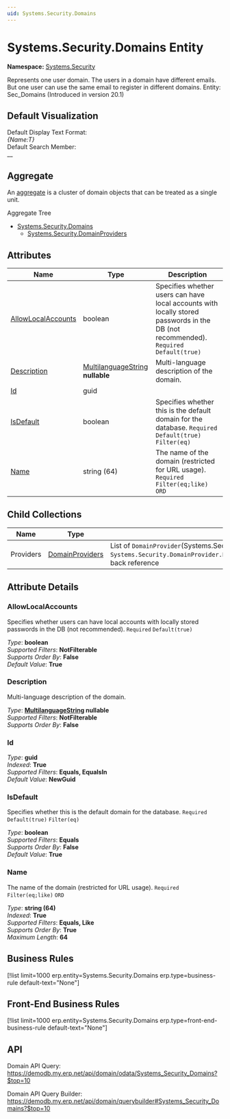 ```yaml
---
uid: Systems.Security.Domains
---
```

# Systems.Security.Domains Entity

**Namespace:** [Systems.Security](Systems.Security.md)  

Represents one user domain. The users in a domain have different emails. But one user can use the same email to register in different domains. Entity: Sec_Domains (Introduced in version 20.1)

## Default Visualization
Default Display Text Format:  
_{Name:T}_  
Default Search Member:  
__  

## Aggregate
An [aggregate](https://docs.erp.net/tech/advanced/concepts/aggregates.html) is a cluster of domain objects that can be treated as a single unit.  

Aggregate Tree  
* [Systems.Security.Domains](Systems.Security.Domains.md)  
  * [Systems.Security.DomainProviders](Systems.Security.DomainProviders.md)  

## Attributes

| Name | Type | Description |
| ---- | ---- | --- |
| [AllowLocalAccounts](Systems.Security.Domains.md#allowlocalaccounts) | boolean | Specifies whether users can have local accounts with locally stored passwords in the DB (not recommended). `Required` `Default(true)` 
| [Description](Systems.Security.Domains.md#description) | [MultilanguageString](../data-types.md#multilanguagestring) __nullable__ | Multi-language description of the domain. 
| [Id](Systems.Security.Domains.md#id) | guid |  
| [IsDefault](Systems.Security.Domains.md#isdefault) | boolean | Specifies whether this is the default domain for the database. `Required` `Default(true)` `Filter(eq)` 
| [Name](Systems.Security.Domains.md#name) | string (64) | The name of the domain (restricted for URL usage). `Required` `Filter(eq;like)` `ORD` 

## Child Collections

| Name | Type | Description |
| ---- | ---- | --- |
| Providers | [DomainProviders](Systems.Security.DomainProviders.md) | List of `DomainProvider`(Systems.Security.DomainProviders.md) child objects, based on the `Systems.Security.DomainProvider.Domain`(Systems.Security.DomainProviders.md#domain) back reference 


## Attribute Details

### AllowLocalAccounts

Specifies whether users can have local accounts with locally stored passwords in the DB (not recommended). `Required` `Default(true)`

_Type_: **boolean**  
_Supported Filters_: **NotFilterable**  
_Supports Order By_: **False**  
_Default Value_: **True**  

### Description

Multi-language description of the domain.

_Type_: **[MultilanguageString](../data-types.md#multilanguagestring) __nullable__**  
_Supported Filters_: **NotFilterable**  
_Supports Order By_: **False**  

### Id

_Type_: **guid**  
_Indexed_: **True**  
_Supported Filters_: **Equals, EqualsIn**  
_Default Value_: **NewGuid**  

### IsDefault

Specifies whether this is the default domain for the database. `Required` `Default(true)` `Filter(eq)`

_Type_: **boolean**  
_Supported Filters_: **Equals**  
_Supports Order By_: **False**  
_Default Value_: **True**  

### Name

The name of the domain (restricted for URL usage). `Required` `Filter(eq;like)` `ORD`

_Type_: **string (64)**  
_Indexed_: **True**  
_Supported Filters_: **Equals, Like**  
_Supports Order By_: **True**  
_Maximum Length_: **64**  



## Business Rules

[!list limit=1000 erp.entity=Systems.Security.Domains erp.type=business-rule default-text="None"]

## Front-End Business Rules

[!list limit=1000 erp.entity=Systems.Security.Domains erp.type=front-end-business-rule default-text="None"]

## API

Domain API Query:
<https://demodb.my.erp.net/api/domain/odata/Systems_Security_Domains?$top=10>

Domain API Query Builder:
<https://demodb.my.erp.net/api/domain/querybuilder#Systems_Security_Domains?$top=10>

